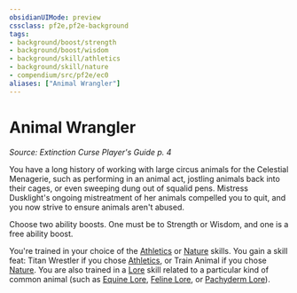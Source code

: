 ```yaml
---
obsidianUIMode: preview
cssclass: pf2e,pf2e-background
tags:
- background/boost/strength
- background/boost/wisdom
- background/skill/athletics
- background/skill/nature
- compendium/src/pf2e/ec0
aliases: ["Animal Wrangler"]
---
```

# Animal Wrangler
*Source: Extinction Curse Player's Guide p. 4*  

You have a long history of working with large circus animals for the Celestial Menagerie, such as performing in an animal act, jostling animals back into their cages, or even sweeping dung out of squalid pens. Mistress Dusklight's ongoing mistreatment of her animals compelled you to quit, and you now strive to ensure animals aren't abused.

Choose two ability boosts. One must be to Strength or Wisdom, and one is a free ability boost.

You're trained in your choice of the [Athletics](skills.md#Athletics) or [Nature](skills.md#Nature) skills. You gain a skill feat: Titan Wrestler if you chose [Athletics](skills.md#Athletics), or Train Animal if you chose [Nature](skills.md#Nature). You are also trained in a [Lore](skills.md#Lore) skill related to a particular kind of common animal (such as [Equine Lore](skills.md#Lore), [Feline Lore](skills.md#Lore), or [Pachyderm Lore](skills.md#Lore)).